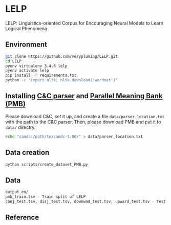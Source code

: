 # LELP
LELP: Linguistics-oriented Corpus for Encouraging Neural Models to Learn Logical Phenomena

## Environment
```bash
git clone https://github.com/verypluming/LELP.git
cd LELP
pyenv virtualenv 3.4.6 lelp
pyenv activate lelp
pip install -r requirements.txt
python -c "import nltk; nltk.download('wordnet')"
```

## Installing [C&C parser](http://www.cl.cam.ac.uk/~sc609/candc-1.00.html) and [Parallel Meaning Bank (PMB)](http://pmb.let.rug.nl/)
Please download C&C, set it up, and create a file `data/parser_location.txt` with the path to the C&C parser.
Then, please download PMB and put it to `data/` directry.

```bash
echo "candc:/path/to/candc-1.00/" > data/parser_location.txt
```

## Data creation

```bash
python scripts/create_dataset_PMB.py
```

## Data

```bash
output_en/
pmb_train.tsv - Train split of LELP
conj_test.tsv, disj_test.tsv, downwad_test.tsv, upward_test.tsv - Test split of LELP
```

## Reference

